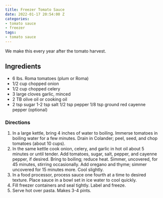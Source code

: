 ```yaml
---
title: Freezer Tomato Sauce
date: 2022-01-17 20:54:00 Z
categories:
- tomato sauce
- freezer
tags:
- tomato sauce
---
```


We make this every year after the tomato harvest. 

## Ingredients
* 6 lbs. Roma tomatoes (plum or Roma)
* 1/2 cup chopped onion
* 1/2 cup chopped celery
* 3 large cloves garlic, minced
* 2 TB olive oil or cooking oil
* 2 tsp sugar
1-2 tsp salt
1/2 tsp pepper
1/8 tsp ground red cayenne pepper (optional)

### Directions
1. In a large kettle, bring 4 inches of water to boiling. Immerse tomatoes in boiling water for a few minutes. Drain in Colander; peel, seed, and chop tomatoes (about 10 cups). 
2. In the same kettle cook onion, celery, and garlic in hot oil about 5 minutes or until tender. Add tomatoes, sugar, salt, pepper, and cayenne pepper, if desired. Bring to boiling; reduce heat. Simmer, uncovered, for 45 minutes, stirring occasionally. Add oregano and thyme; simmer uncovered for 15 minutes more. Cool slightly. 
3. In a food processor, process sauce one fourth at a time to desired texture. Place sauce in a bowl set in ice water to cool quickly. 
4. Fill freezer containers and seal tightly. Label and freeze. 
5. Serve hot over pasta. Makes 3-4 pints. 